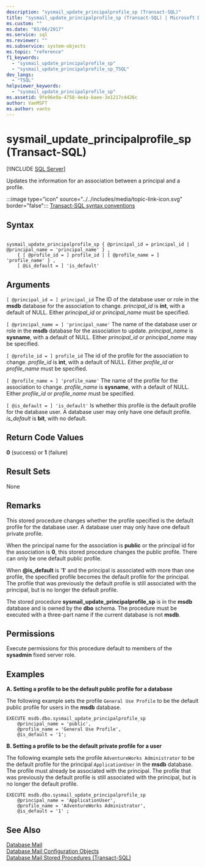 ```yaml
---
description: "sysmail_update_principalprofile_sp (Transact-SQL)"
title: "sysmail_update_principalprofile_sp (Transact-SQL) | Microsoft Docs"
ms.custom: ""
ms.date: "03/06/2017"
ms.service: sql
ms.reviewer: ""
ms.subservice: system-objects
ms.topic: "reference"
f1_keywords: 
  - "sysmail_update_principalprofile_sp"
  - "sysmail_update_principalprofile_sp_TSQL"
dev_langs: 
  - "TSQL"
helpviewer_keywords: 
  - "sysmail_update_principalprofile_sp"
ms.assetid: 9fe96e9a-4758-4e4a-baee-3e1217c4426c
author: VanMSFT
ms.author: vanto
---
```

# sysmail_update_principalprofile_sp (Transact-SQL)
[!INCLUDE [SQL Server](../../includes/applies-to-version/sqlserver.md)]

  Updates the information for an association between a principal and a profile.  
  
 :::image type="icon" source="../../includes/media/topic-link-icon.svg" border="false"::: [Transact-SQL syntax conventions](../../t-sql/language-elements/transact-sql-syntax-conventions-transact-sql.md)  
  
## Syntax  
  
```  
  
sysmail_update_principalprofile_sp { @principal_id = principal_id | @principal_name = 'principal_name' } ,  
    { [ @profile_id = ] profile_id | [ @profile_name = ] 'profile_name' } ,  
    [ @is_default = ] 'is_default'  
```  
  
## Arguments  
`[ @principal_id = ] principal_id`
 The ID of the database user or role in the **msdb** database for the association to change. *principal_id* is **int**, with a default of NULL. Either *principal_id* or *principal_name* must be specified.  
  
`[ @principal_name = ] 'principal_name'`
 The name of the database user or role in the **msdb** database for the association to update. *principal_name* is **sysname**, with a default of NULL. Either *principal_id* or *principal_name* may be specified.  
  
`[ @profile_id = ] profile_id`
 The id of the profile for the association to change. *profile_id* is **int**, with a default of NULL. Either *profile_id* or *profile_name* must be specified.  
  
`[ @profile_name = ] 'profile_name'`
 The name of the profile for the association to change. *profile_name* is **sysname**, with a default of NULL. Either *profile_id* or *profile_name* must be specified.  
  
`[ @is_default = ] 'is_default'`
 Is whether this profile is the default profile for the database user. A database user may only have one default profile. *is_default* is **bit**, with no default.  
  
## Return Code Values  
 **0** (success) or **1** (failure)  
  
## Result Sets  
 None  
  
## Remarks  
 This stored procedure changes whether the profile specified is the default profile for the database user. A database user may only have one default private profile.  
  
 When the principal name for the association is **public** or the principal id for the association is **0**, this stored procedure changes the public profile. There can only be one default public profile.  
  
 When **\@is_default** is '**1**' and the principal is associated with more than one profile, the specified profile becomes the default profile for the principal. The profile that was previously the default profile is still associated with the principal, but is no longer the default profile.  
  
 The stored procedure **sysmail_update_principalprofile_sp** is in the **msdb** database and is owned by the **dbo** schema. The procedure must be executed with a three-part name if the current database is not **msdb**.  
  
## Permissions  
 Execute permissions for this procedure default to members of the **sysadmin** fixed server role.  
  
## Examples  
 **A. Setting a profile to be the default public profile for a database**  
  
 The following example sets the profile `General Use Profile` to be the default public profile for users in the **msdb** database.  
  
```  
EXECUTE msdb.dbo.sysmail_update_principalprofile_sp  
    @principal_name = 'public',  
    @profile_name = 'General Use Profile',  
    @is_default = '1';  
```  
  
 **B. Setting a profile to be the default private profile for a user**  
  
 The following example sets the profile `AdventureWorks Administrator` to be the default profile for the principal `ApplicationUser` in the **msdb** database. The profile must already be associated with the principal. The profile that was previously the default profile is still associated with the principal, but is no longer the default profile.  
  
```  
EXECUTE msdb.dbo.sysmail_update_principalprofile_sp  
    @principal_name = 'ApplicationUser',  
    @profile_name = 'AdventureWorks Administrator',  
    @is_default = '1' ;  
```  
  
## See Also  
 [Database Mail](../../relational-databases/database-mail/database-mail.md)   
 [Database Mail Configuration Objects](../../relational-databases/database-mail/database-mail-configuration-objects.md)   
 [Database Mail Stored Procedures &#40;Transact-SQL&#41;](../../relational-databases/system-stored-procedures/database-mail-stored-procedures-transact-sql.md)  
  
  
